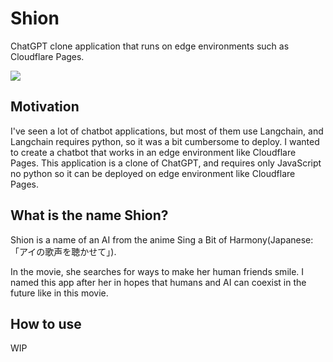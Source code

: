 # Shion

ChatGPT clone application that runs on edge environments such as Cloudflare Pages.

<img src="./demo1.gif" />

## Motivation

I've seen a lot of chatbot applications, but most of them use Langchain, and Langchain requires python, so it was a bit cumbersome to deploy.
I wanted to create a chatbot that works in an edge environment like Cloudflare Pages.
This application is a clone of ChatGPT, and requires only JavaScript no python so it can be deployed on edge environment like Cloudflare Pages.

## What is the name Shion?

Shion is a name of an AI from the anime Sing a Bit of Harmony(Japanese:「アイの歌声を聴かせて」).

In the movie, she searches for ways to make her human friends smile. I named this app after her in hopes that humans and AI can coexist in the future like in this movie.

## How to use

WIP

